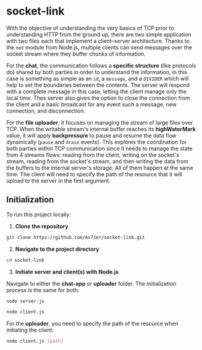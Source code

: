 # socket-link

With the objective of understanding the very basics of TCP prior to understanding HTTP from the ground up, there are two simple application with two files each that implement a client–server architecture. Thanks to the `net` module from Node.js, multiple clients can send messages over the socket stream where they buffer chunks of information.

For the **chat**, the communication follows a **specific structure** (like protocols do) shared by both parties in order to understand the information, in this case is something as simple as an `id`, a `message`, and a `DIVIDER` which will help to set the boundaries between the contents. The server will respond with a complete message in this case, letting the client manage only the local time. Thes server also gives the option to close the connection from the client and a basic broadcast for any event such a message, new connection, and disconnection.


For the **file uploader**, it focuses on managing the stream of large files over TCP. When the writable stream's internal buffer reaches its **highWaterMark** value, it will apply **backpressure** to pause and resume the data flow dynamically (`pause` and `drain` events). This explores the coordination for both parties within TCP communication since it needs to manage the state from 4 streams flows: reading from the client, writing on the socket's stream, reading from the socket's stream, and then writing the data from the buffers to the internal server's storage. All of them happen at the same time. The client will need to specify the path of the resource that it will upload to the server in the first argument.

## Initialization

To run this project locally:

1. **Clone the repository**

```bash
git clone https://github.com/As71er/socket-link.git
```

2. **Navigate to the project directory**

```bash
cd socket-link
```

3. **Initiate server and client(s) with Node.js**

Navigate to either the **chat-app** or **uploader** folder. The initialization process is the same for both:

```bash
node server.js
```
```bash
node client.js
```

For the **uploader**, you need to specify the path of the resource when initiating the client:

```bash
node client.js [path]
```
